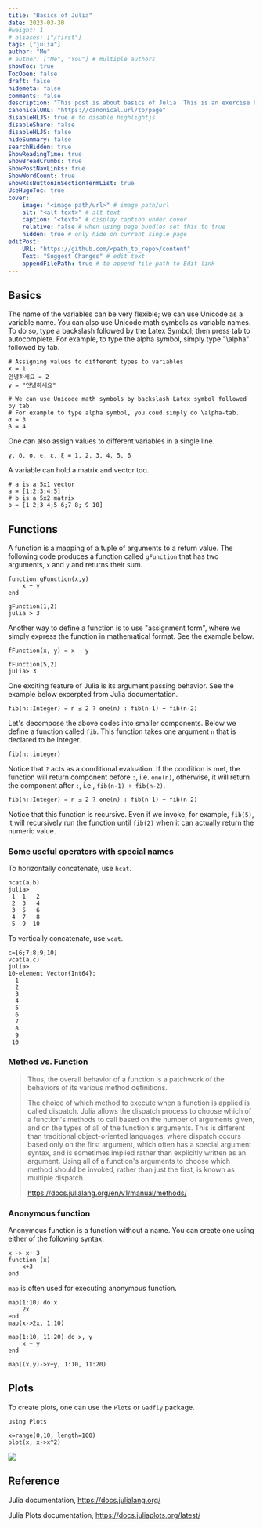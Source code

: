 ```yaml
---
title: "Basics of Julia"
date: 2023-03-30
#weight: 1
# aliases: ["/first"]
tags: ["julia"]
author: "Me"
# author: ["Me", "You"] # multiple authors
showToc: true
TocOpen: false
draft: false
hidemeta: false
comments: false
description: "This post is about basics of Julia. This is an exercise before running the simulation for my job market paper using Julia"
canonicalURL: "https://canonical.url/to/page"
disableHLJS: true # to disable highlightjs
disableShare: false
disableHLJS: false
hideSummary: false
searchHidden: true
ShowReadingTime: true
ShowBreadCrumbs: true
ShowPostNavLinks: true
ShowWordCount: true
ShowRssButtonInSectionTermList: true
UseHugoToc: true
cover:
    image: "<image path/url>" # image path/url
    alt: "<alt text>" # alt text
    caption: "<text>" # display caption under cover
    relative: false # when using page bundles set this to true
    hidden: true # only hide on current single page
editPost:
    URL: "https://github.com/<path_to_repo>/content"
    Text: "Suggest Changes" # edit text
    appendFilePath: true # to append file path to Edit link
---
```


## Basics 

The name of the variables can be very flexible; we can use Unicode as a variable name. You can also use Unicode math symbols as variable names. To do so, type a backslash followed by the Latex Symbol; then press tab to autocomplete. For example, to type the alpha symbol, simply type "\alpha" followed by tab. 

```{julia}
# Assigning values to different types to variables 
x = 1
안녕하세요 = 2
y = "안녕하세요"

# We can use Unicode math symbols by backslash Latex symbol followed by tab. 
# For example to type alpha symbol, you coud simply do \alpha-tab. 
α = 3
β = 4
```

One can also assign values to different  variables in a single line. 
``` 
γ, δ, σ, ϵ, ε, ξ = 1, 2, 3, 4, 5, 6
```

A variable can hold a matrix and vector too.
```
# a is a 5x1 vector
a = [1;2;3;4;5]
# b is a 5x2 matrix
b = [1 2;3 4;5 6;7 8; 9 10]

```

## Functions 
A function is a mapping of a tuple of arguments to a return value. The following code produces a function called `gFunction` that has two arguments, `x` and `y` and returns their sum.  

```
function gFunction(x,y)
    x + y 
end 

gFunction(1,2)
julia > 3 
```

Another way to define a function is to use "assignment form", where we simply express the function in mathematical format. See the example below.

```
fFunction(x, y) = x - y 

fFunction(5,2) 
julia> 3
```

One exciting feature of Julia is its argument passing behavior. See the example below excerpted from Julia documentation. 
```
fib(n::Integer) = n ≤ 2 ? one(n) : fib(n-1) + fib(n-2)
```

Let's decompose the above codes into smaller components. Below we define a function called `fib`. This function takes one argument `n` that is declared to be Integer. 
```
fib(n::integer)
```
Notice that `?` acts as a conditional evaluation. If the condition is met, the function will return component before `:`, i.e. `one(n)`, otherwise, it will return the component after `:`, i.e., `fib(n-1) + fib(n-2)`. 
```
fib(n::Integer) = n ≤ 2 ? one(n) : fib(n-1) + fib(n-2)
```

Notice that this function is recursive. Even if we invoke, for example, `fib(5)`, it will recursively run the function until `fib(2)` when it can actually return the numeric value. 

### Some useful operators with special names 

To horizontally concatenate, use `hcat`. 
```
hcat(a,b)
julia>  
 1  1   2
 2  3   4
 3  5   6
 4  7   8
 5  9  10
```
To vertically concatenate, use `vcat`. 

```
c=[6;7;8;9;10]
vcat(a,c)
julia>
10-element Vector{Int64}:
  1
  2
  3
  4
  5
  6
  7
  8
  9
 10

```
### Method vs. Function 

>  Thus, the overall behavior of a function is a patchwork of the behaviors of its various method definitions. 
>
> The choice of which method to execute when a function is applied is called dispatch. Julia allows the dispatch process to choose which of a function's methods to call based on the number of arguments given, and on the types of all of the function's arguments. This is different than traditional object-oriented languages, where dispatch occurs based only on the first argument, which often has a special argument syntax, and is sometimes implied rather than explicitly written as an argument. Using all of a function's arguments to choose which method should be invoked, rather than just the first, is known as multiple dispatch. 
> 
> https://docs.julialang.org/en/v1/manual/methods/

### Anonymous function 

Anonymous function is a function without a name. You can create one using either of the following syntax: 
```
x -> x+ 3
function (x) 
    x+3
end 
```

`map` is often used for executing anonymous function. 

```
map(1:10) do x 
    2x 
end 
map(x->2x, 1:10)

map(1:10, 11:20) do x, y
    x + y
end

map((x,y)->x+y, 1:10, 11:20)
```
## Plots 

To create plots, one can use the `Plots` or `Gadfly` package.
```
using Plots 

x=range(0,10, length=100)
plot(x, x->x^2)
```
![](../img/plot_5.svg)

## Reference 

Julia documentation, https://docs.julialang.org/

Julia Plots documentation, https://docs.juliaplots.org/latest/
